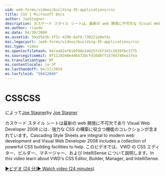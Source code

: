 ```yaml
---
uid: web-forms/videos/building-35-applications/css
title: CSS | Microsoft Docs
author: JoeStagner
description: カスケード スタイル シートは、最新の web 開発に不可欠な Visual Web Developer 2008 には、強力な CSS の構築に役立つ機能のコレクションが含まれています.
ms.author: riande
ms.date: 04/30/2009
ms.assetid: 50a55e3b-3f5c-429b-baf9-730221e9ef4c
msc.legacyurl: /web-forms/videos/building-35-applications/css
msc.type: video
ms.openlocfilehash: 04cea82af810f08e1d425fcbf3d3c2639fbc3775
ms.sourcegitcommit: 0f1119340e4464720cfd16d0ff15764746ea1fea
ms.translationtype: MT
ms.contentlocale: ja-JP
ms.lasthandoff: 04/17/2019
ms.locfileid: "59412048"
---
```

# <a name="css"></a><span data-ttu-id="9c868-103">CSS</span><span class="sxs-lookup"><span data-stu-id="9c868-103">CSS</span></span>

<span data-ttu-id="9c868-104">によって[Joe Stagner](https://github.com/JoeStagner)</span><span class="sxs-lookup"><span data-stu-id="9c868-104">by [Joe Stagner](https://github.com/JoeStagner)</span></span>

<span data-ttu-id="9c868-105">カスケード スタイル シートは最新の web 開発に不可欠であり Visual Web Developer 2008 には、強力な CSS の構築に役立つ機能のコレクションが含まれています。</span><span class="sxs-lookup"><span data-stu-id="9c868-105">Cascading Style Sheets are integral to modern web development and Visual Web Developer 2008 includes a collection of powerful CSS building facilities to help.</span></span> <span data-ttu-id="9c868-106">このビデオでは、VWD の CSS エディター、ビルダー、マネージャー、および IntelliSense について説明します。</span><span class="sxs-lookup"><span data-stu-id="9c868-106">In this video learn about VWD's CSS Editor, Builder, Manager, and IntelliSense.</span></span>

[<span data-ttu-id="9c868-107">&#9654;ビデオ (24 分)</span><span class="sxs-lookup"><span data-stu-id="9c868-107">&#9654; Watch video (24 minutes)</span></span>](https://channel9.msdn.com/Blogs/ASP-NET-Site-Videos/css)
